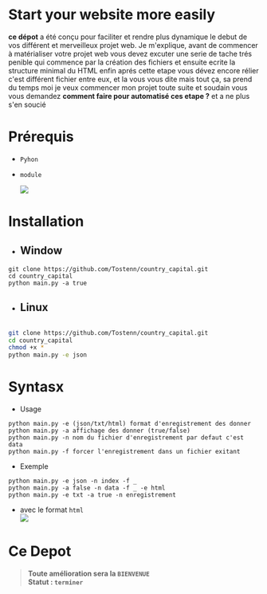# Start your website more easily

**ce dépot** a été conçu pour faciliter et rendre plus dynamique le debut de vos différent et merveilleux projet web.
Je m'explique, avant de commencer à matérialiser votre projet web vous devez excuter une serie de tache trés penible qui commence par la création des fichiers et ensuite ecrite la structure minimal du HTML enfin aprés cette etape vous dévez encore rélier c'est différent fichier entre eux, et la vous vous dite mais tout ça, sa prend du temps moi je veux commencer mon projet toute suite et soudain vous vous demandez **comment faire pour automatisé ces etape ?** et a ne plus s'en soucié

# Prérequis
+ `Pyhon`
- `module`<br>

   ![](module.png)
  

# Installation
+ ## Window
```window
git clone https://github.com/Tostenn/country_capital.git
cd country_capital
python main.py -a true
```
+ ## Linux 
```bash

git clone https://github.com/Tostenn/country_capital.git
cd country_capital
chmod +x *
python main.py -e json

```
# Syntasx
+ Usage
```
python main.py -e (json/txt/html) format d'enregistrement des donner
python main.py -a affichage des donner (true/false)
python main.py -n nom du fichier d'enregistrement par defaut c'est data
python main.py -f forcer l'enregistrement dans un fichier exitant
```

+ Exemple
```
python main.py -e json -n index -f _
python main.py -a false -n data -f _ -e html
python main.py -e txt -a true -n enregistrement
```
 + avec le format  `html`<br> ![](html.png)
# **Ce Depot**

> **__Toute amélioration sera la  `BIENVENUE`__** <br>
> **Statut :  `terminer`**
